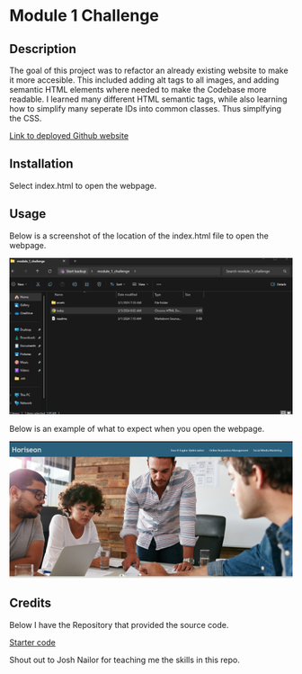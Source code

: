 # Module 1 Challenge

## Description

The goal of this project was to refactor an already existing website to make it more accesible.  This included adding alt tags to all images, and adding semantic HTML elements where needed to make the Codebase more readable.  I learned many different HTML semantic tags, while also learning how to simplify many seperate IDs into common classes.  Thus simplfying the CSS.

[Link to deployed Github website](https://jakerasmusson.github.io/module_1_challenge/#social-media-marketing)

## Installation


Select index.html to open the webpage.

## Usage

Below is a screenshot of the location of the index.html file to open the webpage.


![Showing HTML in Folder](assets/images/HTML_file_example.png)

Below is an example of what to expect when you open the webpage.

![Example of Webpage](assets/images/Website_screenshot.png)



## Credits

Below I have the Repository that provided the source code.

[Starter code](https://github.com/coding-boot-camp/urban-octo-telegram)

Shout out to Josh Nailor for teaching me the skills in this repo.